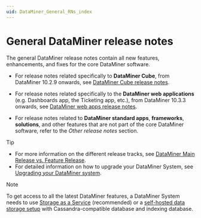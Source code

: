 ```yaml
---
uid: DataMiner_General_RNs_index
---
```


# General DataMiner release notes

The general DataMiner release notes contain all new features, enhancements, and fixes for the core DataMiner software.

- For release notes related specifically to **DataMiner Cube**, from DataMiner 10.2.9 onwards, see [DataMiner Cube release notes](xref:DataMiner_Cube_RNs_index).

- For release notes related specifically to the **DataMiner web applications** (e.g. Dashboards app, the Ticketing app, etc.), from DataMiner 10.3.3 onwards, see [DataMiner web apps release notes](xref:DataMiner_Web_apps_RNs_index).

- For release notes related to **DataMiner standard apps**, **frameworks**, **solutions**, and other features that are not part of the core DataMiner software, refer to the *Other release notes* section.

> [!TIP]
>
> - For more information on the different release tracks, see [DataMiner Main Release vs. Feature Release](xref:DataMiner_MR_vs_FR).
> - For detailed information on how to upgrade your DataMiner System, see [Upgrading your DataMiner system](xref:Upgrading_a_DataMiner_Agent).

> [!NOTE]
> To get access to all the latest DataMiner features, a DataMiner System needs to use [Storage as a Service](xref:STaaS) (recommended) or a [self-hosted data storage setup](xref:Supported_system_data_storage_architectures) with Cassandra-compatible database and indexing database.
